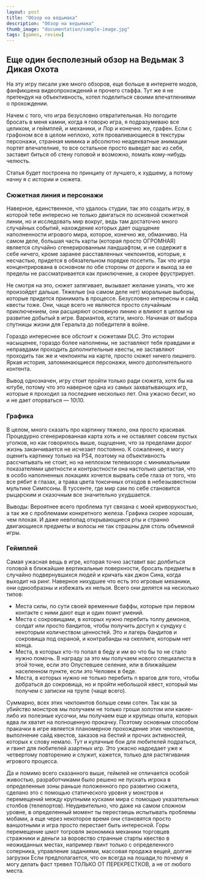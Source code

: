 ```yaml
---
layout: post
title: "Обзор на ведьмака"
description: "Обзор на ведьмака"
thumb_image: "documentation/sample-image.jpg"
tags: [games, review]
---
```


## Еще один бесполезный обзор на Ведьмак 3 Дикая Охота

На эту игру писали уже много обзоров, еще больше в интернете модов, фанфикшена видеопрохождений и прочего стаффа. Тут же я не претендуя на объективность, хотел поделиться своими впечатлениями о прохождении.

Начем с того, что игра безусловно отвратительная. Но погодите бросать в меня камни, когда я говорю игра, я подразумеваю все целиком, и геймплей, и механики, и Лор и конечно же, графен.
Если с графоном все в целом неплохо, хотя проваливающиеся в текстуры персонажи, странная мимика и абсолютно неадекватные анимации портят впечателние, то все остальное просто выведет вас из себя, заставит биться об стену головой и возможно, ломать кому-нибудь челюсть.

Статья будет построена по принципу от лучшего, к худшему, а потому начну я с истории и сюжета.

###  Сюжетная линия и персонажи

Наверное, единственное, что удалось студии, так это создать игру, в которой тебе интересно не только двигаться по основной сюжетной линии, но и исследовать мир вокруг, ведь там достаточно много случайных событий, нахождение которых дает ощущение наполненности игрового мира, которое, конечно же, обманчиво. На самом деле, большая часть карты (которая просто ОГРОМНАЯ) является случайно сгенерированным ландшафтом, и не содержит в себе ничего, кроме заранее расставленных чекпоинтов, которые, к несчастью, придется в обязательном порядке посетить. Так что игра концентрирована в основном по обе стороны от дороги и выход за ее пределы не рассматривается как приключение, а скорее фрустрирует.

Не смотря на это, сюжет затягивает, вызывает желание узнать, что же произойдет дальше. Тяжелые (на самом деле нет) моральные выборы, которые придется принимать в процессе.
Безусловно интересны и сайд квесты тоже. Они, чаще всего не являются просто случайным приключением, они расширяют основную линию и влияют в целом на развитие добытый в игре.
Вариантов, кстати, много. Начиная от выбора спутницы жизни для Геральта до победителя в войне.

Гораздо интереснее все обстоит к сюжетами DLC. Это истории насыщенее, гораздо более наполнены, не заставляют тебя правдами и неправдами проходить дополнительные квесты, не заставляют проходить так же и чекпоинты на карте, просто сюжет ничего лишнего. Яркая история, запоминающиеся персонажи, много дополнительного контента.

Вывод однозначен, игру стоит пройти только ради сюжета, хотя бы на ютубе, потому что это наверное одна из самых захватывающих игр, которые я проходил за последние несколько лет. Она ужасно бесит, но и не дает оторваться — 10\10.

### Графика

В целом, много сказать про картинку тяжело, она просто красивая. Процедурно сгенерированная карта хоть и не оставляет совсем пустых уголков, но как говорилось выше, ощущение, что за пределами дорог жизнь заканчивается не исчезает постоянно.
К сожалению, я могу оценить картинку только на PS4, поэтому на объективность рассчитывать не стоит, но на неплохом телевизоре с минимальными показателями цветности и контрастности она настолько цветастая, что в особо наполненных локациях хочется вырвать себе глаза от того, что все рябит в глазах, а трава цвета токсичных отходов в небезызвестном мультике Симпсоны. В туссенте, где мир сам по себе становится рыцарским и сказочным все значительно ухудшается.

Выводы: Вероятнее всего проблема тут связана с моей криворукостью, а так же с проблемами конкретного железа. Графика скорее хорошая, чем плохая. И даже невпопад открывающиеся рты и странно двигающиеся предметы и волосы не так страшны для столь объемной игры.

### Геймплей

Самая ужасная вещь в игре, которая точно заставит вас долбиться головой в ближайшие вертикальные поверхности, бросать предметы в случайно подвернувшихся людей и кричать как джон Сина, когда выходит на ринг. Наверное нихудшее что есть это игровые механики, они однообразны и избежать их нельзя. Всего они делятся на несколько типов:

- Места силы, по сути своей временные баффы, которые при первом контакте с ними дают еще и один поинт умений.
- Места с сокровищами, в которых нужно перебить толпу демонов, солдат или просто бандитов, чтобы получить доступ к сундуку с некоторым количеством ценностей. Это и лагерь бандитов и сокровища под охраной, и контрабанды на скеллиге, которым нет конца.
- Места, в которых кто-то попал в беду и им во что бы то не стало нужно помочь. В награду за это мы получаем нового специалиста в этой точке, если это Опустевшее селение, или в ближайшем населенном пункте, если это Человек в беде.
- Места, в которых нужно не только перебить n врагов для того, чтобы добраться до сокровища, но и пройти небольшой квест, который мы получем с записки на трупе (чаще всего).

Суммарно, всех этих чекпоинтов больше семи сотен. Так как за убийство монстров мы получаем не только гроши золотом или какие-либо их полезные кусочки, мы получаем еще и крупицы опыта, которых едва ли хватит на полноценную прокачку. Поэтому основным способом пракачки в игре является планомерное прохождение этих чекпоинтов, выполнение сайд квестов, заказов на бестий и прочих активностей, которых к слову немало. Тут и кулачные бои для любителей подраться, и гвинт для любителей азартных игр.  Это ужасно надоедает уже к четвертому повторению и служит, кажется, только для растягивания игрового процесса.

Да и помимо всего сказанного выше, геймлей не отличается особой живостью, разработчиками было решено не пускать игрока в определенные зоны раньше положенного про развитию сюжета, сделано это с помощью статического уровня у монстров и перемещений между крупными кусками мира с помощью указательных столбов (телепортов). Неудивительно, что даже на самом сложном уровне, в определенный момент ты перестаешь испытывать проблемы мобами, а еще через некоторое время они становятся просто ваншотными и игра просто перестает быть интересной. Горы перемещение шмот тогровля экономика механики торговцев стражники и деньги за воровство странные старты квество в неожиданных местах, например гвинт только с определенного соперника, управление заданиями, массовая продажа вещей, долгие загрузки Если предполагается, что он всегда на лошади,то почему я могу делать фаст тревел ТОЛЬКО ОТ ПЕРЕКРЕСТКОВ, а не от любого места.
